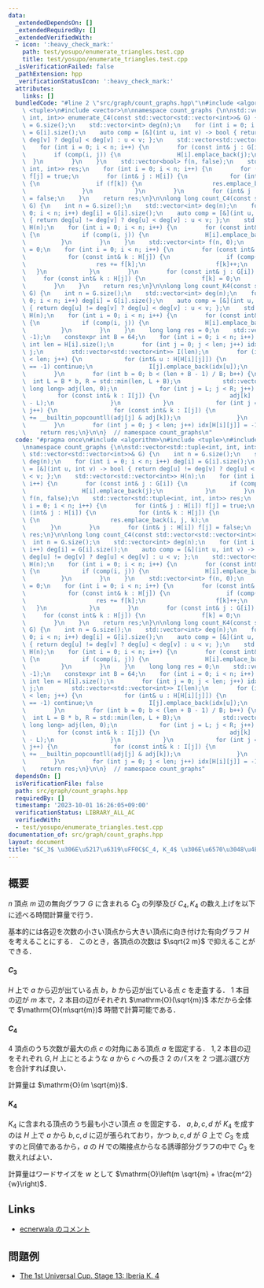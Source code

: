```yaml
---
data:
  _extendedDependsOn: []
  _extendedRequiredBy: []
  _extendedVerifiedWith:
  - icon: ':heavy_check_mark:'
    path: test/yosupo/enumerate_triangles.test.cpp
    title: test/yosupo/enumerate_triangles.test.cpp
  _isVerificationFailed: false
  _pathExtension: hpp
  _verificationStatusIcon: ':heavy_check_mark:'
  attributes:
    links: []
  bundledCode: "#line 2 \"src/graph/count_graphs.hpp\"\n#include <algorithm>\n#include\
    \ <tuple>\n#include <vector>\n\nnamespace count_graphs {\n\nstd::vector<std::tuple<int,\
    \ int, int>> enumerate_C4(const std::vector<std::vector<int>>& G) {\n    int n\
    \ = G.size();\n    std::vector<int> deg(n);\n    for (int i = 0; i < n; i++) deg[i]\
    \ = G[i].size();\n    auto comp = [&](int u, int v) -> bool { return deg[u] !=\
    \ deg[v] ? deg[u] < deg[v] : u < v; };\n    std::vector<std::vector<int>> H(n);\n\
    \    for (int i = 0; i < n; i++) {\n        for (const int& j : G[i]) {\n    \
    \        if (comp(i, j)) {\n                H[i].emplace_back(j);\n          \
    \  }\n        }\n    }\n    std::vector<bool> f(n, false);\n    std::vector<std::tuple<int,\
    \ int, int>> res;\n    for (int i = 0; i < n; i++) {\n        for (int& j : H[i])\
    \ f[j] = true;\n        for (int& j : H[i]) {\n            for (int& k : H[j])\
    \ {\n                if (f[k]) {\n                    res.emplace_back(i, j, k);\n\
    \                }\n            }\n        }\n        for (int& j : H[i]) f[j]\
    \ = false;\n    }\n    return res;\n}\n\nlong long count_C4(const std::vector<std::vector<int>>&\
    \ G) {\n    int n = G.size();\n    std::vector<int> deg(n);\n    for (int i =\
    \ 0; i < n; i++) deg[i] = G[i].size();\n    auto comp = [&](int u, int v) -> bool\
    \ { return deg[u] != deg[v] ? deg[u] < deg[v] : u < v; };\n    std::vector<std::vector<int>>\
    \ H(n);\n    for (int i = 0; i < n; i++) {\n        for (const int& j : G[i])\
    \ {\n            if (comp(i, j)) {\n                H[i].emplace_back(j);\n  \
    \          }\n        }\n    }\n    std::vector<int> f(n, 0);\n    long long res\
    \ = 0;\n    for (int i = 0; i < n; i++) {\n        for (const int& j : G[i]) {\n\
    \            for (const int& k : H[j]) {\n                if (comp(i, k)) {\n\
    \                    res += f[k];\n                    f[k]++;\n             \
    \   }\n            }\n        }\n        for (const int& j : G[i]) {\n       \
    \     for (const int& k : H[j]) {\n                f[k] = 0;\n            }\n\
    \        }\n    }\n    return res;\n}\n\nlong long count_K4(const std::vector<std::vector<int>>&\
    \ G) {\n    int n = G.size();\n    std::vector<int> deg(n);\n    for (int i =\
    \ 0; i < n; i++) deg[i] = G[i].size();\n    auto comp = [&](int u, int v) -> bool\
    \ { return deg[u] != deg[v] ? deg[u] < deg[v] : u < v; };\n    std::vector<std::vector<int>>\
    \ H(n);\n    for (int i = 0; i < n; i++) {\n        for (const int& j : G[i])\
    \ {\n            if (comp(i, j)) {\n                H[i].emplace_back(j);\n  \
    \          }\n        }\n    }\n    long long res = 0;\n    std::vector<int> idx(n,\
    \ -1);\n    constexpr int B = 64;\n    for (int i = 0; i < n; i++) {\n       \
    \ int len = H[i].size();\n        for (int j = 0; j < len; j++) idx[H[i][j]] =\
    \ j;\n        std::vector<std::vector<int>> I(len);\n        for (int j = 0; j\
    \ < len; j++) {\n            for (int& u : H[H[i][j]]) {\n                if (idx[u]\
    \ == -1) continue;\n                I[j].emplace_back(idx[u]);\n            }\n\
    \        }\n        for (int b = 0; b < (len + B - 1) / B; b++) {\n          \
    \  int L = B * b, R = std::min(len, L + B);\n            std::vector<unsigned\
    \ long long> adj(len, 0);\n            for (int j = L; j < R; j++) {\n       \
    \         for (const int& k : I[j]) {\n                    adj[k] |= 1ULL << (j\
    \ - L);\n                }\n            }\n            for (int j = 0; j < len;\
    \ j++) {\n                for (const int& k : I[j]) {\n                    res\
    \ += __builtin_popcountll(adj[j] & adj[k]);\n                }\n            }\n\
    \        }\n        for (int j = 0; j < len; j++) idx[H[i][j]] = -1;\n    }\n\
    \    return res;\n}\n\n}  // namespace count_graphs\n"
  code: "#pragma once\n#include <algorithm>\n#include <tuple>\n#include <vector>\n\
    \nnamespace count_graphs {\n\nstd::vector<std::tuple<int, int, int>> enumerate_C4(const\
    \ std::vector<std::vector<int>>& G) {\n    int n = G.size();\n    std::vector<int>\
    \ deg(n);\n    for (int i = 0; i < n; i++) deg[i] = G[i].size();\n    auto comp\
    \ = [&](int u, int v) -> bool { return deg[u] != deg[v] ? deg[u] < deg[v] : u\
    \ < v; };\n    std::vector<std::vector<int>> H(n);\n    for (int i = 0; i < n;\
    \ i++) {\n        for (const int& j : G[i]) {\n            if (comp(i, j)) {\n\
    \                H[i].emplace_back(j);\n            }\n        }\n    }\n    std::vector<bool>\
    \ f(n, false);\n    std::vector<std::tuple<int, int, int>> res;\n    for (int\
    \ i = 0; i < n; i++) {\n        for (int& j : H[i]) f[j] = true;\n        for\
    \ (int& j : H[i]) {\n            for (int& k : H[j]) {\n                if (f[k])\
    \ {\n                    res.emplace_back(i, j, k);\n                }\n     \
    \       }\n        }\n        for (int& j : H[i]) f[j] = false;\n    }\n    return\
    \ res;\n}\n\nlong long count_C4(const std::vector<std::vector<int>>& G) {\n  \
    \  int n = G.size();\n    std::vector<int> deg(n);\n    for (int i = 0; i < n;\
    \ i++) deg[i] = G[i].size();\n    auto comp = [&](int u, int v) -> bool { return\
    \ deg[u] != deg[v] ? deg[u] < deg[v] : u < v; };\n    std::vector<std::vector<int>>\
    \ H(n);\n    for (int i = 0; i < n; i++) {\n        for (const int& j : G[i])\
    \ {\n            if (comp(i, j)) {\n                H[i].emplace_back(j);\n  \
    \          }\n        }\n    }\n    std::vector<int> f(n, 0);\n    long long res\
    \ = 0;\n    for (int i = 0; i < n; i++) {\n        for (const int& j : G[i]) {\n\
    \            for (const int& k : H[j]) {\n                if (comp(i, k)) {\n\
    \                    res += f[k];\n                    f[k]++;\n             \
    \   }\n            }\n        }\n        for (const int& j : G[i]) {\n       \
    \     for (const int& k : H[j]) {\n                f[k] = 0;\n            }\n\
    \        }\n    }\n    return res;\n}\n\nlong long count_K4(const std::vector<std::vector<int>>&\
    \ G) {\n    int n = G.size();\n    std::vector<int> deg(n);\n    for (int i =\
    \ 0; i < n; i++) deg[i] = G[i].size();\n    auto comp = [&](int u, int v) -> bool\
    \ { return deg[u] != deg[v] ? deg[u] < deg[v] : u < v; };\n    std::vector<std::vector<int>>\
    \ H(n);\n    for (int i = 0; i < n; i++) {\n        for (const int& j : G[i])\
    \ {\n            if (comp(i, j)) {\n                H[i].emplace_back(j);\n  \
    \          }\n        }\n    }\n    long long res = 0;\n    std::vector<int> idx(n,\
    \ -1);\n    constexpr int B = 64;\n    for (int i = 0; i < n; i++) {\n       \
    \ int len = H[i].size();\n        for (int j = 0; j < len; j++) idx[H[i][j]] =\
    \ j;\n        std::vector<std::vector<int>> I(len);\n        for (int j = 0; j\
    \ < len; j++) {\n            for (int& u : H[H[i][j]]) {\n                if (idx[u]\
    \ == -1) continue;\n                I[j].emplace_back(idx[u]);\n            }\n\
    \        }\n        for (int b = 0; b < (len + B - 1) / B; b++) {\n          \
    \  int L = B * b, R = std::min(len, L + B);\n            std::vector<unsigned\
    \ long long> adj(len, 0);\n            for (int j = L; j < R; j++) {\n       \
    \         for (const int& k : I[j]) {\n                    adj[k] |= 1ULL << (j\
    \ - L);\n                }\n            }\n            for (int j = 0; j < len;\
    \ j++) {\n                for (const int& k : I[j]) {\n                    res\
    \ += __builtin_popcountll(adj[j] & adj[k]);\n                }\n            }\n\
    \        }\n        for (int j = 0; j < len; j++) idx[H[i][j]] = -1;\n    }\n\
    \    return res;\n}\n\n}  // namespace count_graphs"
  dependsOn: []
  isVerificationFile: false
  path: src/graph/count_graphs.hpp
  requiredBy: []
  timestamp: '2023-10-01 16:26:05+09:00'
  verificationStatus: LIBRARY_ALL_AC
  verifiedWith:
  - test/yosupo/enumerate_triangles.test.cpp
documentation_of: src/graph/count_graphs.hpp
layout: document
title: "$C_3$ \u306E\u5217\u6319\uFF0C$C_4, K_4$ \u306E\u6570\u3048\u4E0A\u3052"
---
```


## 概要

$n$ 頂点 $m$ 辺の無向グラフ $G$ に含まれる $C_3$ の列挙及び $C_4, K_4$ の数え上げを以下に述べる時間計算量で行う．

基本的には各辺を次数の小さい頂点から大きい頂点に向き付けた有向グラフ $H$ を考えることにする．
このとき，各頂点の次数は $\sqrt{2 m}$ で抑えることができる．

#### $C_3$

$H$ 上で $a$ から辺が出ている点 $b$，$b$ から辺が出ている点 $c$ を走査する．
$1$ 本目の辺が $m$ 本で，$2$ 本目の辺がそれぞれ $\mathrm{O}(\sqrt{m})$ 本だから全体で $\mathrm{O}(m\sqrt{m})$ 時間で計算可能である．

#### $C_4$

$4$ 頂点のうち次数が最大の点 $c$ の対角にある頂点 $a$ を固定する．
$1, 2$ 本目の辺をそれぞれ $G, H$ 上にとるような $a$ から $c$ への長さ $2$ のパスを $2$ つ選ぶ選び方を合計すれば良い．

計算量は $\mathrm{O}(m \sqrt{m})$．

#### $K_4$

$K_4$ に含まれる頂点のうち最も小さい頂点 $a$ を固定する．
$a, b, c, d$ が $K_4$ を成すのは $H$ 上で $a$ から $b, c, d$ に辺が張られており，かつ $b, c, d$ が $G$ 上で $C_3$ を成すのと同値であるから，$a$ の $H$ での隣接点からなる誘導部分グラフの中で $C_3$ を数えればよい．

計算量はワードサイズを $w$ として $\mathrm{O}\left(m \sqrt{m} + \frac{m^2}{w}\right)$．

## Links
- [ecnerwala のコメント](https://codeforces.com/blog/entry/97762#comment-866645)

## 問題例
- [The 1st Universal Cup. Stage 13: Iberia K. 4](https://qoj.ac/problem/6354)